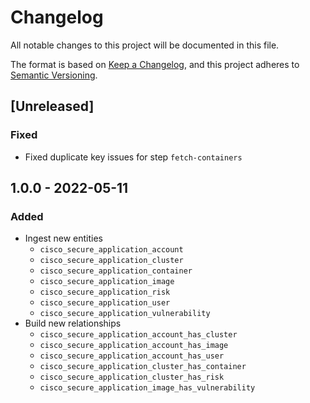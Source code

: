 # Changelog

All notable changes to this project will be documented in this file.

The format is based on [Keep a Changelog](https://keepachangelog.com/en/1.0.0/),
and this project adheres to
[Semantic Versioning](https://semver.org/spec/v2.0.0.html).

## [Unreleased]

### Fixed

- Fixed duplicate key issues for step `fetch-containers`

## 1.0.0 - 2022-05-11

### Added

- Ingest new entities
  - `cisco_secure_application_account`
  - `cisco_secure_application_cluster`
  - `cisco_secure_application_container`
  - `cisco_secure_application_image`
  - `cisco_secure_application_risk`
  - `cisco_secure_application_user`
  - `cisco_secure_application_vulnerability`
- Build new relationships
  - `cisco_secure_application_account_has_cluster`
  - `cisco_secure_application_account_has_image`
  - `cisco_secure_application_account_has_user`
  - `cisco_secure_application_cluster_has_container`
  - `cisco_secure_application_cluster_has_risk`
  - `cisco_secure_application_image_has_vulnerability`
